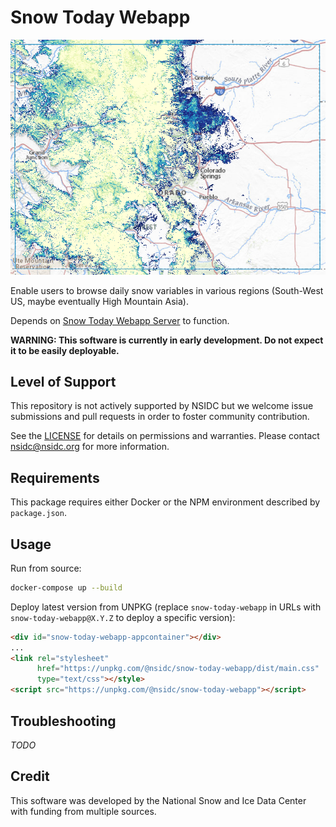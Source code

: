 # Snow Today Webapp

![Snow Today screenshot](doc/_images/snow-today-screenshot.png)

Enable users to browse daily snow variables in various regions (South-West US, maybe
eventually High Mountain Asia).

Depends on [Snow Today Webapp Server](https://github.com/nsidc/snow-today-webapp-server)
to function.

**WARNING: This software is currently in early development. Do not expect it to be
easily deployable.**


## Level of Support

This repository is not actively supported by NSIDC but we welcome issue submissions and
pull requests in order to foster community contribution.

See the [LICENSE](LICENSE) for details on permissions and warranties. Please contact
nsidc@nsidc.org for more information.


## Requirements

This package requires either Docker or the NPM environment described by `package.json`.


## Usage

Run from source:

```bash
docker-compose up --build
```

Deploy latest version from UNPKG (replace `snow-today-webapp` in URLs with
`snow-today-webapp@X.Y.Z` to deploy a specific version):

```html
<div id="snow-today-webapp-appcontainer"></div>
...
<link rel="stylesheet"
      href="https://unpkg.com/@nsidc/snow-today-webapp/dist/main.css"
      type="text/css"></style>
<script src="https://unpkg.com/@nsidc/snow-today-webapp"></script>
```


## Troubleshooting

*TODO*


## Credit

This software was developed by the National Snow and Ice Data Center with funding from
multiple sources.
